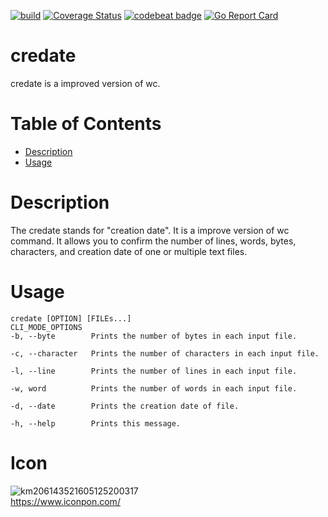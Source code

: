[![build](https://github.com/t4kuya/credate/actions/workflows/build.yml/badge.svg)](https://github.com/t4kuya/credate/actions/workflows/build.yml)
[![Coverage Status](https://coveralls.io/repos/github/t4kuya/credate/badge.svg?branch=main)](https://coveralls.io/github/t4kuya/credate?branch=main)
[![codebeat badge](https://codebeat.co/badges/17166784-c833-4edf-89e9-4a43d306ad8d)](https://codebeat.co/projects/github-com-t4kuya-credate-main)
[![Go Report Card](https://goreportcard.com/badge/github.com/t4kuya/credate)](https://goreportcard.com/report/github.com/t4kuya/credate)
# credate
credate is a improved version of wc.

# Table of Contents
- [Description](#Description)
- [Usage](#Usage)

# Description
The credate stands for "creation date". It is a improve version of wc command. It allows you to confirm the number of lines, words, bytes, characters, and creation date of one or multiple text files.
# Usage
```
credate [OPTION] [FILEs...]
CLI_MODE_OPTIONS
-b, --byte        Prints the number of bytes in each input file.

-c, --character   Prints the number of characters in each input file.

-l, --line        Prints the number of lines in each input file.

-w, word          Prints the number of words in each input file.

-d, --date        Prints the creation date of file.

-h, --help        Prints this message.
```
# Icon
![km206143521605125200317](https://user-images.githubusercontent.com/84721993/119422504-392efc00-bd3c-11eb-8752-0f3b7403f648.png)
<br>https://www.iconpon.com/
